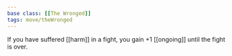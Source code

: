 ```yaml
---
base class: [[The Wronged]]
tags: move/theWronged
---
```

If you have suffered [[harm]] in a fight, you gain +1 [[ongoing]] until the fight is over.